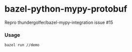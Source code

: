 # bazel-python-mypy-protobuf
Repro thundergolfer/bazel-mypy-integration issue #15  

### Usage



`bazel run //demo`
